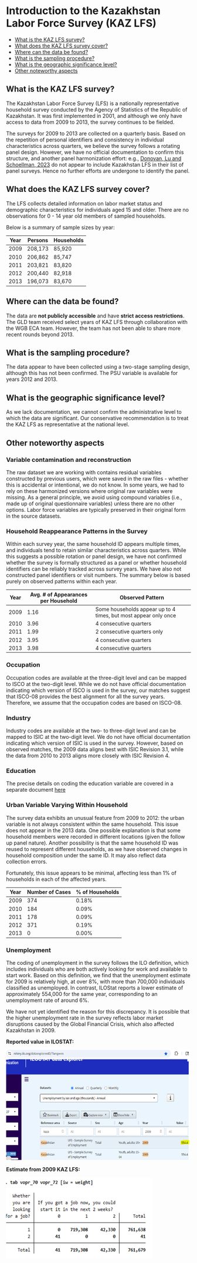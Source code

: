 # Introduction to the Kazakhstan Labor Force Survey (KAZ LFS)

- [What is the KAZ LFS survey?](#what-is-the-kaz-lfs-survey)
- [What does the KAZ LFS survey cover?](#what-does-the-kaz-lfs-survey-cover)
- [Where can the data be found?](#where-can-the-data-be-found)
- [What is the sampling procedure?](#what-is-the-sampling-procedure)
- [What is the geographic significance level?](#what-is-the-geographic-significance-level)
- [Other noteworthy aspects](#other-noteworthy-aspects)


## What is the KAZ LFS survey?

The Kazakhstan Labor Force Survey (LFS) is a nationally representative household survey conducted by the Agency of Statistics of the Republic of Kazakhstan. It was first implemented in 2001, and although we only have access to data from 2009 to 2013, the survey continues to be fielded.

The surveys for 2009 to 2013 are collected on a quarterly basis. Based on the repetition of personal identifiers and consistency in individual characteristics across quarters, we believe the survey follows a rotating panel design. However, we have no official documentation to confirm this structure, and another panel harmonization effort: e.g., [Donovan, Lu and Schoellman, 2023](https://academic.oup.com/qje/article/138/4/2287/7181328) do not appear to include Kazakhstan LFS in their list of panel surveys. Hence no further efforts are undergone to identify the panel.

## What does the KAZ LFS survey cover?

The LFS collects detailed information on labor market status and demographic characteristics for individuals aged 15 and older. There are no observations for 0 - 14 year old members of sampled households.

Below is a summary of sample sizes by year:

| Year | Persons | Households |
|------|---------|------------|
| 2009 | 208,173 | 85,920     |
| 2010 | 206,862 | 85,747     |
| 2011 | 203,821 | 83,820     |
| 2012 | 200,440 | 82,918     |
| 2013 | 196,073 | 83,670     |


## Where can the data be found?

The data are **not publicly accessible** and have **strict access restrictions**. The GLD team received select years of KAZ LFS through collaboration with the WGB ECA team. However, the team has not been able to share more recent rounds beyond 2013.

## What is the sampling procedure?

The data appear to have been collected using a two-stage sampling design, although this has not been confirmed. The PSU variable is available for years 2012 and 2013.

## What is the geographic significance level?

As we lack documentation, we cannot confirm the administrative level to which the data are significant. Our conservative recommendation is to treat the KAZ LFS as representative at the national level.

## Other noteworthy aspects

### Variable contamination and reconstruction

The raw dataset we are working with contains residual variables constructed by previous users, which were saved in the raw files - whether this is accidental or intentional, we do not know. In some years, we had to rely on these harmonized versions where original raw variables were missing. As a general principle, we avoid using compound variables (i.e., made up of original questionnaire variables) unless there are no other options. Labor force variables are typically preserved in their original form in the source datasets.

### Household Reappearance Patterns in the Survey

Within each survey year, the same household ID appears multiple times, and individuals tend to retain similar characteristics across quarters. While this suggests a possible rotation or panel design, we have not confirmed whether the survey is formally structured as a panel or whether household identifiers can be reliably tracked across survey years. We have also not constructed panel identifiers or visit numbers. The summary below is based purely on observed patterns within each year.

| Year | Avg. # of Appearances per Household | Observed Pattern |
|------|-------------------------------------|------------------|
| 2009 | 1.16                                | Some households appear up to 4 times, but most appear only once |
| 2010 | 3.96                                | 4 consecutive quarters |
| 2011 | 1.99                                | 2 consecutive quarters only |
| 2012 | 3.95                                | 4 consecutive quarters |
| 2013 | 3.98                                | 4 consecutive quarters |

### Occupation

Occupation codes are available at the three-digit level and can be mapped to ISCO at the two-digit level. While we do not have official documentation indicating which version of ISCO is used in the survey, our matches suggest that ISCO-08 provides the best alignment for all the survey years. Therefore, we assume that the occupation codes are based on ISCO-08.

### Industry

Industry codes are available at the two- to three-digit level and can be mapped to ISIC at the two-digit level. We do not have official documentation indicating which version of ISIC is used in the survey. However, based on observed matches, the 2009 data aligns best with ISIC Revision 3.1, while the data from 2010 to 2013 aligns more closely with ISIC Revision 4.

### Education
The precise details on coding the education variable are covered in a separate document [here](Education.md)

### Urban Variable Varying Within Household

The survey data exhibits an unusual feature from 2009 to 2012: the urban variable is not always consistent within the same household. This issue does not appear in the 2013 data. One possible explanation is that some household members were recorded in different locations (given the follow up panel nature). Another possibility is that the same household ID was reused to represent different households, as we have observed changes in household composition under the same ID. It may also reflect data collection errors.

Fortunately, this issue appears to be minimal, affecting less than 1% of households in each of the affected years.

| Year | Number of Cases | % of Households |
|------|------------------|------------------|
| 2009 | 374              | 0.18%            |
| 2010 | 184              | 0.09%            |
| 2011 | 178              | 0.09%            |
| 2012 | 371              | 0.19%            |
| 2013 | 0                | 0.00%            |

### Unemployment

The coding of unemployment in the survey follows the ILO definition, which includes individuals who are both actively looking for work and available to start work. Based on this definition, we find that the unemployment estimate for 2009 is relatively high, at over 8%, with more than 700,000 individuals classified as unemployed. In contrast, ILOStat reports a lower estimate of approximately 554,000 for the same year, corresponding to an unemployment rate of around 6%.

We have not yet identified the reason for this discrepancy. It is possible that the higher unemployment rate in the survey reflects labor market disruptions caused by the Global Financial Crisis, which also affected Kazakhstan in 2009.

**Reported value in ILOSTAT:**

<img src="Utilities/ilostat.png" width="500" height="300">


**Estimate from 2009 KAZ LFS:**

<img src="Utilities/gld.png" width="400" height="220">
